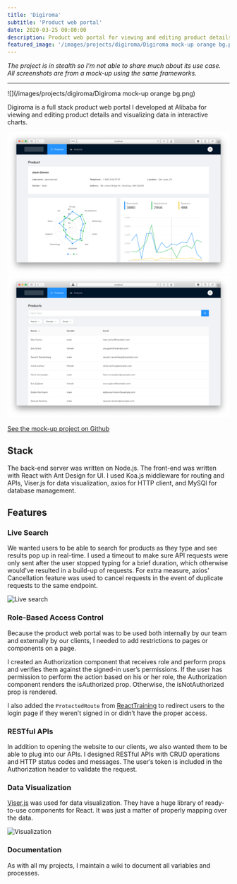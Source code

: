 ```yaml
---
title: 'Digiroma'
subtitle: 'Product web portal'
date: 2020-03-25 00:00:00
description: Product web portal for viewing and editing product details and visualizing data in interactive charts. Made with React, MySQL, Node.js, Viser.js, Koa, and Ant Design.
featured_image: '/images/projects/digiroma/Digiroma mock-up orange bg.png'
---
```


*The project is in stealth so I’m not able to share much about its use case. All screenshots are from a mock-up using the same frameworks.*

---

![](/images/projects/digiroma/Digiroma mock-up orange bg.png)

Digiroma is a full stack product web portal I developed at Alibaba for viewing and editing product details and visualizing data in interactive charts.

<div class="gallery" data-columns="2">
	<img src="/images/projects/digiroma/Screen Shot 2020-04-27 at 7.34.16 PM.png">
	<img src="/images/projects/digiroma/Screen Shot 2020-04-20 at 8.46.38 PM.png">
</div>

<a href="https://github.com/kennethlng/digiroma-mockup" class="button button--large">See the mock-up project on Github</a> 

## Stack

The back-end server was written on Node.js. The front-end was written with React with Ant Design for UI. I used Koa.js middleware for routing and APIs, Viser.js for data visualization, axios for HTTP client, and MySQl for database management.

## Features

### Live Search

We wanted users to be able to search for products as they type and see results pop up in real-time. I used a timeout to make sure API requests were only sent after the user stopped typing for a brief duration, which otherwise would've resulted in a build-up of requests. For extra measure, axios’ Cancellation feature was used to cancel requests in the event of duplicate requests to the same endpoint.

![Live search](https://i.imgur.com/E2o9BIA.gif)

### Role-Based Access Control

Because the product web portal was to be used both internally by our team and externally by our clients, I needed to add restrictions to pages or components on a page.

I created an Authorization component that receives role and perform props and verifies them against the signed-in user’s permissions. If the user has permission to perform the action based on his or her role, the Authorization component renders the isAuthorized prop. Otherwise, the isNotAuthorized prop is rendered.

<p><script src="https://gist.github.com/kennethlng/dda055a1eff925127cf5cb59215e90bc.js"></script></p>

I also added the `ProtectedRoute` from [ReactTraining](https://reacttraining.com/react-router/web/example/auth-workflow) to redirect users to the login page if they weren’t signed in or didn’t have the proper access.

<p><script src="https://gist.github.com/kennethlng/c2832d03d6fea7f88faec7ef2d9099a8.js"></script></p>

### RESTful APIs

In addition to opening the website to our clients, we also wanted them to be able to plug into our APIs. I designed RESTful APIs with CRUD operations and HTTP status codes and messages. The user’s token is included in the Authorization header to validate the request.

### Data Visualization

[Viser.js](https://viserjs.github.io/) was used for data visualization. They have a huge library of ready-to-use components for React. It was just a matter of properly mapping over the data.

![Visualization](https://i.imgur.com/s7ypvAs.gif)

### Documentation

As with all my projects, I maintain a wiki to document all variables and processes.
